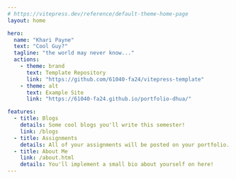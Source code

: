 ```yaml
---
# https://vitepress.dev/reference/default-theme-home-page
layout: home

hero:
  name: "Khari Payne"
  text: "Cool Guy?"
  tagline: "the world may never know..."
  actions:
    - theme: brand
      text: Template Repository
      link: "https://github.com/61040-fa24/vitepress-template"
    - theme: alt
      text: Example Site
      link: "https://61040-fa24.github.io/portfolio-dhua/"

features:
  - title: Blogs
    details: Some cool blogs you'll write this semester!
    link: /blogs
  - title: Assignments
    details: All of your assignments will be posted on your portfolio.
  - title: About Me
    link: /about.html
    details: You'll implement a small bio about yourself on here!
---
```


